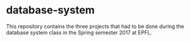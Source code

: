 # database-system

This repository contains the three projects that had to be done during the database system class in the Spring semester 2017 at EPFL.
